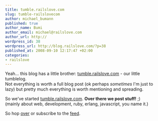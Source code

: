 ```yaml
--- 
title: tumble.railslove.com
slug: tumble-railslovecom
author: michael_bumann
published: true
author_name: Bumi
author_email: michael@railslove.com
author_url: http://
wordpress_id: 38
wordpress_url: http://blog.railslove.com/?p=38
published_at: 2008-09-10 12:17:47 +02:00
categories: 
- railslove
---
```

Yeah... this blog has a little brother: <a href="http://tumble.railslove.com">tumble.railslove.com</a> - our little tumblelog. <br />
Not everything is worth a full blog post (ok perhaps <em>sometimes</em> I'm just to lazy) but pretty much everything is worth mentioning and spreading.
<p>
So we've started <a href="http://tumble.railslove.com">tumble.railslove.com</a>. <strong>Over there we post stuff!</strong> ;) <br />(mainly about web, development, ruby, erlang, javascript, you name it.) 
<p>
So hop <a href="http://tumble.railslove.com">over</a> or subscribe to the <a href="http://tumble.railslove.com/rss">feed</a>. 
</p>
 
